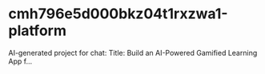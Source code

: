 # cmh796e5d000bkz04t1rxzwa1-platform
AI-generated project for chat: Title: Build an AI-Powered Gamified Learning App f...
